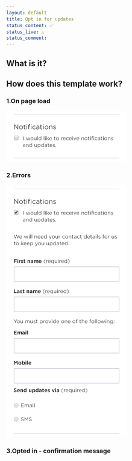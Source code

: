 ```yaml
---
layout: default
title: Opt in for updates
status_content: ✅
status_live: ⚠️
status_comment:
---
```


## What is it?

## How does this template work?

### 1.On page load

![](img/opt-updates1.png)

### 2.Errors

![](img/opt-updates2.png)

### 3.Opted in - confirmation message







